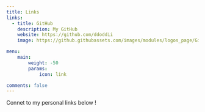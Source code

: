 ```yaml
---
title: Links
links:
  - title: GitHub
    description: My GitHub
    website: https://github.com/ddoddii
    image: https://github.githubassets.com/images/modules/logos_page/GitHub-Mark.png

menu:
    main: 
        weight: -50
        params:
            icon: link

comments: false
---
```


Connet to my personal links below !

